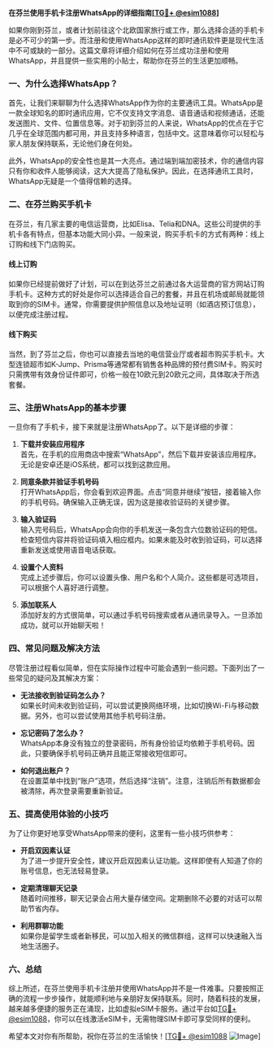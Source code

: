 **在芬兰使用手机卡注册WhatsApp的详细指南[[TG💪+ @esim1088](https://t.me/s/esim1088)]**

如果你刚到芬兰，或者计划前往这个北欧国家旅行或工作，那么选择合适的手机卡是必不可少的第一步。而注册和使用WhatsApp这样的即时通讯软件更是现代生活中不可或缺的一部分。这篇文章将详细介绍如何在芬兰成功注册和使用WhatsApp，并且提供一些实用的小贴士，帮助你在芬兰的生活更加顺畅。

### 一、为什么选择WhatsApp？

首先，让我们来聊聊为什么选择WhatsApp作为你的主要通讯工具。WhatsApp是一款全球知名的即时通讯应用，它不仅支持文字消息、语音通话和视频通话，还能发送图片、文件、位置信息等。对于初到芬兰的人来说，WhatsApp的优点在于它几乎在全球范围内都可用，并且支持多种语言，包括中文。这意味着你可以轻松与家人朋友保持联系，无论他们身在何处。

此外，WhatsApp的安全性也是其一大亮点。通过端到端加密技术，你的通信内容只有你和收件人能够阅读，这大大提高了隐私保护。因此，在选择通讯工具时，WhatsApp无疑是一个值得信赖的选择。

### 二、在芬兰购买手机卡

在芬兰，有几家主要的电信运营商，比如Elisa、Telia和DNA。这些公司提供的手机卡各有特点，但基本功能大同小异。一般来说，购买手机卡的方式有两种：线上订购和线下门店购买。

#### 线上订购
如果你已经提前做好了计划，可以在到达芬兰之前通过各大运营商的官方网站订购手机卡。这种方式的好处是你可以选择适合自己的套餐，并且在机场或邮局就能领取到你的SIM卡。通常，你需要提供护照信息以及地址证明（如酒店预订信息），以便完成注册过程。

#### 线下购买
当然，到了芬兰之后，你也可以直接去当地的电信营业厅或者超市购买手机卡。大型连锁超市如K-Jump、Prisma等通常都有销售各种品牌的预付费SIM卡。购买时只需携带有效身份证件即可，价格一般在10欧元到20欧元之间，具体取决于所选套餐。

### 三、注册WhatsApp的基本步骤

一旦你有了手机卡，接下来就是注册WhatsApp了。以下是详细的步骤：

1. **下载并安装应用程序**  
   首先，在手机的应用商店中搜索“WhatsApp”，然后下载并安装该应用程序。无论是安卓还是iOS系统，都可以找到这款应用。

2. **同意条款并验证手机号码**  
   打开WhatsApp后，你会看到欢迎界面。点击“同意并继续”按钮，接着输入你的手机号码。确保输入正确无误，因为这是接收验证码的关键步骤。

3. **输入验证码**  
   输入完号码后，WhatsApp会向你的手机发送一条包含六位数验证码的短信。检查短信内容并将验证码填入相应框内。如果未能及时收到验证码，可以选择重新发送或使用语音电话获取。

4. **设置个人资料**  
   完成上述步骤后，你可以设置头像、用户名和个人简介。这些都是可选项目，可以根据个人喜好进行调整。

5. **添加联系人**  
   添加好友的方式很简单，可以通过手机号码搜索或者从通讯录导入。一旦添加成功，就可以开始聊天啦！

### 四、常见问题及解决方法

尽管注册过程看似简单，但在实际操作过程中可能会遇到一些问题。下面列出了一些常见的疑问及其解决方案：

- **无法接收到验证码怎么办？**  
  如果长时间未收到验证码，可以尝试更换网络环境，比如切换Wi-Fi与移动数据。另外，也可以尝试使用其他手机号码注册。

- **忘记密码了怎么办？**  
  WhatsApp本身没有独立的登录密码，所有身份验证均依赖于手机号码。因此，只要确保手机号码正确并且能正常接收短信即可。

- **如何退出账户？**  
  在设置菜单中找到“账户”选项，然后选择“注销”。注意，注销后所有数据都会被清除，再次登录需要重新验证。

### 五、提高使用体验的小技巧

为了让你更好地享受WhatsApp带来的便利，这里有一些小技巧供参考：

- **开启双因素认证**  
  为了进一步提升安全性，建议开启双因素认证功能。这样即使有人知道了你的账号信息，也无法轻易登录。

- **定期清理聊天记录**  
  随着时间推移，聊天记录会占用大量存储空间。定期删除不必要的对话可以帮助节省内存。

- **利用群聊功能**  
  如果你是留学生或者新移民，可以加入相关的微信群组，这样可以快速融入当地生活圈子。

### 六、总结

综上所述，在芬兰使用手机卡注册并使用WhatsApp并不是一件难事。只要按照正确的流程一步步操作，就能顺利地与亲朋好友保持联系。同时，随着科技的发展，越来越多便捷的服务正在涌现，比如虚拟eSIM卡服务。通过平台如[TG💪+ @esim1088](https://t.me/s/esim1088)，你可以在线激活eSIM卡，无需物理SIM卡即可享受同样的便利。

希望本文对你有所帮助，祝你在芬兰的生活愉快！[[TG💪+ @esim1088](https://t.me/s/esim1088) ![Image](https://i.postimg.cc/4NQfJmqS/Snipaste-2025-05-13-00-14-12.png)]